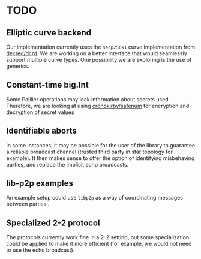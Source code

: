 # TODO

## Elliptic curve backend

Our implementation currently uses the `secp256k1` curve implementation from [decred/dcrd]("https://github.com/decred/dcrd/dcrec/secp256k1/v3").
We are working on a better interface that would seamlessly support multiple curve types.
One possibility we are exploring is the use of generics.

## Constant-time big.Int

Some Paillier operations may leak information about secrets used. 
Therefore, we are looking at using [cronokirby/safenum](https://github.com/cronokirby/safenum) for encryption and decryption of secret values

## Identifiable aborts

In some instances, it may be possible for the user of the library to guarantee a reliable broadcast channel (trusted third party in star topology for example).
It then makes sense to offer the option of identifying misbehaving parties, and replace the implicit echo broadcasts.

## lib-p2p examples

An example setup could use `libp2p` as a way of coordinating messages between parties .

## Specialized 2-2 protocol

The protocols currently work fine in a 2-2 setting,
but some specialization could be applied to make it more efficient
(for example, we would not need to use the echo broadcast).